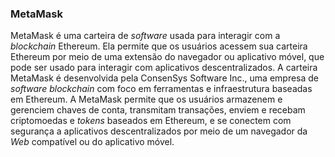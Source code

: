 ### MetaMask

MetaMask é uma carteira de _software_ usada para interagir com a _blockchain_ Ethereum. Ela permite que os usuários acessem sua carteira Ethereum por meio de uma extensão do navegador ou aplicativo móvel, que pode ser usado para interagir com aplicativos descentralizados. A carteira MetaMask é desenvolvida pela ConsenSys Software Inc., uma empresa de _software_ _blockchain_ com foco em ferramentas e infraestrutura baseadas em Ethereum. A MetaMask permite que os usuários armazenem e gerenciem chaves de conta, transmitam transações, enviem e recebam criptomoedas e _tokens_ baseados em Ethereum, e se conectem com segurança a aplicativos descentralizados por meio de um navegador da _Web_ compatível ou do aplicativo móvel.